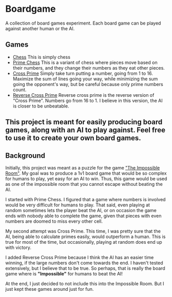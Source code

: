 # Boardgame


A collection of board games experiment. Each board game can be played against another human or the AI.

## Games

- [Chess](https://jacklehamster.github.io/boardgame/public/chess/)
  This is simply chess
- [Prime Chess](https://jacklehamster.github.io/boardgame/public/prime-chess/)
   This is a variant of chess where pieces move based on their numbers, and they change their numbers as they eat other pieces.
- [Cross Prime](https://jacklehamster.github.io/boardgame/public/cross-prime/)
  Simply take turn putting a number, going from 1 to 16. Maximize the sum of lines going your way, while minimizing the sum going the opponent's way, but be careful because only prime numbers count.
- [Reverse Cross Prime](https://jacklehamster.github.io/boardgame/public/reverse-cross-prime/)
  Reverse cross prime is the reverse version of "Cross Prime". Numbers go from 16 to 1. I believe in this version, the AI is closer to be unbeatable.


This project is meant for easily producing board games, along with an AI to play against. Feel free to use it to create your own board games.
---

## Background

Initially, this project was meant as a puzzle for the game ["The Impossible Room"](https://www.youtube.com/watch?v=eMolxvvxDdY). My goal was to produce a 1v1 board game that would be so complex for humans to play, yet easy for an AI to win. Thus, this game would be used as one of the impossible room that you cannot escape without beating the AI.

I started with Prime Chess. I figured that a game where numbers is involved would be very difficult for humans to play. That said, even playing at random sometimes lets the player beat the AI, or on occasion the game ends with nobody able to complete the game, given that pieces with even numbers are doomed to miss every other cell.

My second attempt was Cross Prime. This time, I was pretty sure that the AI, being able to calculate primes easily, would outperform a human. This is true for most of the time, but occasionally, playing at random does end up with victory.

I added Reverse Cross Prime because I think the AI has an easier time winning, if the large numbers don't come towards the end. I haven't tested extensively, but I believe that to be true. So perhaps, that is really the board game where is **"Impossible"** for humans to beat the AI!

At the end, I just decided to not include this into the Impossible Room. But I just kept these games around just for fun.
